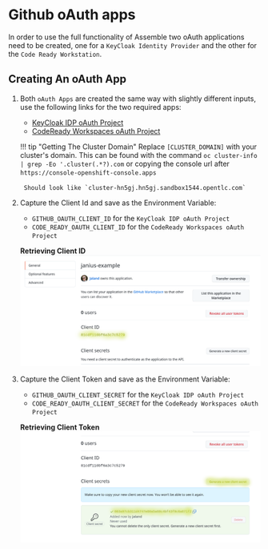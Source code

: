 # Github oAuth apps

In order to use the full functionality of Assemble two oAuth applications need to be created, one for a `KeyCloak Identity Provider` and the other for the `Code Ready Workstation`.

## Creating An oAuth App

1. Both `oAuth Apps` are created the same way with slightly different inputs, use the following links for the two required apps:

      - [KeyCloak IDP oAuth Project](https://github.com/settings/applications/new?oauth_application[name]=janius-example&oauth_application[url]=https://assemble-demo.apps.[CLUSTER_DOMAIN]&oauth_application[callback_url]=https://keycloak-backstage.apps.[CLUSTER_DOMAIN]/auth/realms/backstage/broker/github/endpoint)
      - [CodeReady Workspaces oAuth Project](https://github.com/settings/applications/new?oauth_application[name]=janius-example&oauth_application[url]=https://devspaces.apps.[CLUSTER_DOMAIN]&oauth_application[callback_url]=https://devspaces.apps.[CLUSTER_DOMAIN]/auth/realms/backstage/broker/github/endpoint)

    !!! tip "Getting The Cluster Domain"
        Replace `[CLUSTER_DOMAIN]` with your cluster's domain. This can be found with the command `oc cluster-info | grep -Eo '.cluster(.*?).com` or copying the console url after `https://console-openshift-console.apps`

        Should look like `cluster-hn5gj.hn5gj.sandbox1544.opentlc.com`

1. Capture the Client Id  and save as the Environment Variable:

     - `GITHUB_OAUTH_CLIENT_ID` for the `KeyCloak IDP oAuth Project`
     - `CODE_READY_OAUTH_CLIENT_ID` for the `CodeReady Workspaces oAuth Project`

    **Retrieving Client ID**
    ![Get Client ID](assets/client-id.png)

1. Capture the Client Token and save as the Environment Variable:

     - `GITHUB_OAUTH_CLIENT_SECRET` for the `KeyCloak IDP oAuth Project`
     - `CODE_READY_OAUTH_CLIENT_SECRET` for the `CodeReady Workspaces oAuth Project`

    **Retrieving Client Token**
    ![Get Client Token](assets/client-token.png)
